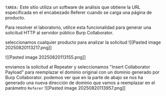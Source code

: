`TAREA:` Este sitio utiliza un software de análisis que obtiene la URL especificada en el encabezado Referer cuando se carga una página de producto.

Para resolver el laboratorio, utilice esta funcionalidad para generar una solicitud HTTP al servidor público Burp Collaborator.

seleccionamos cualquier producto para analizar la solicitud
![[Pasted image 20250820113217.png]]


![[Pasted image 20250820113155.png]]

enviamos la solicitud al Repeater y seleccionamos "Insert Collaborator Payload" para reemplazar el dominio original con un dominio generado por Burp Collaborator. podemos ver que en la parte de abajo se nos ha generado una nueva dirección de dominio que vamos a reemplazar en el parámetro `Referer` 
![[Pasted image 20250820113957.png]]

